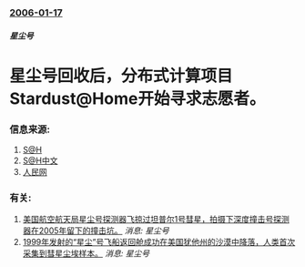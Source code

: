 ### [2006-01-17](/news/2006/01/17/index.md)

##### 星尘号
# 星尘号回收后，分布式计算项目Stardust@Home开始寻求志愿者。 




### 信息来源:

1. [S@H](http://stardustathome.ssl.berkeley.edu/)
2. [S@H中文](https://web.archive.org/web/20060126205424/http://stardustathome.ik8.com/)
3. [人民网](http://scitech.people.com.cn/BIG5/1057/4035715.html)

### 有关:

1. [美国航空航天局星尘号探测器飞掠过坦普尔1号彗星，拍摄下深度撞击号探测器在2005年留下的撞击坑。](/zh/news/2011/02/14/美国航空航天局星尘号探测器飞掠过坦普尔1号彗星-拍摄下深度撞击号探测器在2005年留下的撞击坑.md) _消息: 星尘号_
2. [1999年发射的“星尘”号飞船返回舱成功在美国犹他州的沙漠中降落，人类首次采集到彗星尘埃样本。](/zh/news/2006/01/15/1999年发射的-星尘-号飞船返回舱成功在美国犹他州的沙漠中降落-人类首次采集到彗星尘埃样本.md) _消息: 星尘号_
